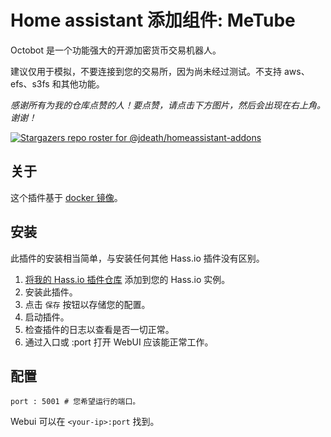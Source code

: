 # Home assistant 添加组件: MeTube

Octobot 是一个功能强大的开源加密货币交易机器人。

建议仅用于模拟，不要连接到您的交易所，因为尚未经过测试。不支持 aws、efs、s3fs 和其他功能。

_感谢所有为我的仓库点赞的人！要点赞，请点击下方图片，然后会出现在右上角。谢谢！_

[![Stargazers repo roster for @jdeath/homeassistant-addons](https://reporoster.com/stars/jdeath/homeassistant-addons)](https://github.com/jdeath/homeassistant-addons/stargazers)

## 关于

这个插件基于 [docker 镜像](https://www.octobot.cloud/en/guides/octobot-installation/install-octobot-with-docker-video)。

## 安装

此插件的安装相当简单，与安装任何其他 Hass.io 插件没有区别。

1. [将我的 Hass.io 插件仓库][repository] 添加到您的 Hass.io 实例。
1. 安装此插件。
1. 点击 `保存` 按钮以存储您的配置。
1. 启动插件。
1. 检查插件的日志以查看是否一切正常。
1. 通过入口或 <your-ip>:port 打开 WebUI 应该能正常工作。

## 配置

```
port : 5001 # 您希望运行的端口。
```

Webui 可以在 `<your-ip>:port` 找到。

[repository]: https://github.com/jdeath/homeassistant-addons